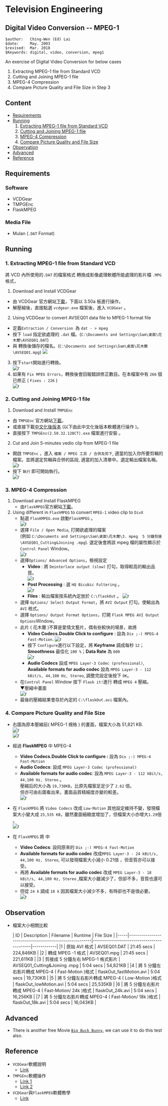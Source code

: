 # Television Engineering

## Digital Video Conversion -- MPEG-1

```
$author:   Ching-Wen (Ed) Lai
$date:     May. 2003
$revised:  Mar. 2018
$Keywords: digital, video, conversion, mpeg1
```

An exercise of Digital Video Conversion for below cases

1. Extracting MPEG-1 file from Standard VCD
2. Cutting and Joining MPEG-1 file
3. MPEG-4 Compression
4. Compare Picture Quality and File Size in Step 3

## Content

* [Requirements](#requirements)
* [Running](#running)
  1. [Extracting MPEG-1 file from Standard VCD](#1-extracting-mpeg-1-file-from-standard-vcd)
  2. [Cutting and Joining MPEG-1 file](#2-cutting-and-joining-mpeg-1-file)
  3. [MPEG-4 Compression](#3-mpeg-4-compression)
  4. [Compare Picture Quality and File Size](#4-compare-picture-quality-and-file-size)
* [Observation](#observation)
* [Advanced](#advanced)
* [Reference](#reference)

## Requirements

### Software 
  - VCDGear
  - TMPGEnc
  - FlaskMPEG 

### Media File
  - Mulan (`.DAT` Format)

## Running

### 1. Extracting MPEG-1 file from Standard VCD 

將 VCD 內所使用的`.DAT` 的檔案格式 轉換成影像處理軟體所能處理的影片檔 `.MPG` 格式，

1. Download and Install VCDGear
  - 由 VCDGear 官方網站[下載](http://www.vcdgear.com/)，下面以 3.50a 板進行操作。
  - 解壓縮後，直接點選 `vcdgear.exe` 檔案後，進入 `VCDGear` 。
2. Using VCDGear to convert AVSEQ01 data file to MPEG-1 format file
  - 定義`Extraction / Conversion `為  `dat - > mpeg` 
  - 按下 `load` 指定欲處理的 `.dat` 檔。(`C:\Documents and Settings\Sam\桌面\花木蘭\AVSEQ01.DAT`)
  - 與 轉換後儲存的檔名。(`C:\Documents and Settings\Sam\桌面\花木蘭\AVSEQ01.mpg`)
    ![](vcdgear-1.gif)
3. 按下`start`開始進行轉換。    
   ![r](vcdgear-2.gif)
4. 如果有 `Fix MPEG Errors`，轉換後會回報錯誤修正數目。在本檔案中有 `266` 個已修正 ( `Fixes : 226` )    
   ![r](vcdgear-3.gif)

### 2. Cutting and Joining MPEG-1 file 

1. Download and Install `TMPGEnc`
  - 由 `TMPGEnc` 官方網站[下載](http://www.tmpgenc.net/)。 
  - 或直接下載[中文化後版本](ftp://ftp.ntust.edu.tw/vendor/slime/Cpatch/high-q/TMPGEnc(2.50.32.120CT).exe) (以下由此中文化後版本軟體進行操作 )。
  - 直接按下 `TMPGEnc(2.50.32.120CT).exe` 檔案進行安裝 。
2. Cut and Join 5-minutes vedio clip from MPEG-1 file
  - 開啟 `TMPGEnc` ，進入 `檔案 / MPEG 工具 / 合併及剪下`, 適當的加入你所要剪輯的檔案。並將選定剪輯與合併的區段, 適當的加入清單中。選定輸出檔案名稱。    
    ![r](tmpgenc-6.gif)
  - 按下 `執行` 即可開始執行。    
    ![r](tmpgenc-7.gif)

### 3. MPEG-4 Compression

1. Download and Install FlaskMPEG
   - 由`FlaskMPEG`官方網站[下載](http://www.flaskmpeg.net/)。
2. Using different in `FlashMPEG` to convert `MPEG-1` video clip to `DivX `
   - 點選 `FlasKMPEG.exe` 啟動`FlaskMPEG` 。    
     ![r](flaskmpeg-0.gif)
   - 選擇 `File / Open Media`, 打開欲處理的檔案    
     (例如 `C:\Documents and Settings\Sam\桌面\花木蘭\3. mpeg  5 分鐘剪接\AVSEQ01_Cutting&Joining .mpg`). 選定後會將該 mpeg 檔的屬性顯示於`Control Panel` Window。    
     ![r](flaskmpeg-1.gif)
   - 選擇`Options/ Advanced Options`，檢視設定
     - **Video** : 將 `Deinterlace output (slow)` 打勾，取得較高的輸出品質。    
       ![r](flaskmpeg-2.gif)
     - **Post Processing** : 選 `HQ Bicubic Fultering` 。    
       ![r](flaskmpeg-2a.gif)
     - **Files** : 輸出檔案按系統內定放於 `C:\flaskOut` 。
       ![r](flaskmpeg-2b.gif)
   - 選擇 `Options/ Select Output Format`，將 `AVI Output` 打勾。使輸出為 `AVI` 格式。
   - 選擇 `Options/ Output Format Options`，打開 `Flask MPEG AVI Output Options`Window。
   - 此片 ( 花木蘭 )不算是愛情文藝片，偶有些較快的場景，故將
     - **Video Codecs.Double Click to configure** :  設為 `Dix ;-) MPEG-4 Fast-Motion`. 
       ![r](flaskmpeg-3.gif)    
     - 按下 `Configure`進行以下設定，將 **Keyframe** 調成每秒 `12`；**Smoothness** 最佳化 `100 %`；**Data Rate** 為 `600`    
       ![r](flaskmpeg-4.gif)
     - **Audio Codecs** 設成 `MPEG Layer-3 Codec (professional)`,
       **Available formats for audio codec** 設為 `MPEG Layer-3 - 112 kBit/s, 44,100 Hz, Stereo`, 調整完設定後按下 `OK`。
   - 在`Control Panel` Window  按下 `Flask it!`進行 轉成 `MPEG 4` 壓縮。    
     ▼壓縮中畫面    
     ![r](flaskmpeg-5.gif)   
   - 最後的壓縮結果會存於內定的 `C:\flaskOut.avi` 檔案內。

### 4. Compare Picture Quality and File Size

- 右圖為原本壓縮前( MPEG-1 規格 ) 的畫面，檔案大小為 51,821 KB.    
  ![r](flaskmpeg-6a-1.jpg)    
  ![r](flaskmpeg-6a.jpg)

- 經過  **FlaskMPEG** 中 MPEG-4     
  - **Video Codecs.Double Click to configure :**  設為 `Dix ;-) MPEG-4 Fast-Motion`   
  - **Audio Codecs**: 設成 `MPEG Layer-3 Codec (professional)`    
  - **Available formats for audio codec**: 設為 `MPEG Layer-3 - 112 kBit/s, 44,100 Hz, Stereo` 。    
    壓縮后的大小為 `19,730KB`，比原先檔案足足少了 `2.62` 倍。    
    但亦可由右圖看出來，畫面品質精細度亦變的較差。    
    ![r](flaskmpeg-6b.jpg)    

- 在 `FlaskMPEG` 將 `Video Codecs` 改成  `Low-Motion` 其他設定維持不變，發現檔案大小變大成 `25,535 KB`，雖然畫面細緻度增加了，但檔案大小亦增大`1.29`倍 。    
  ![r](flaskmpeg-6c.jpg)

- 在  `FlaskMPEG` 將 中
  - **Video Codecs**:  設囘原來的 `Dix ;-) MPEG-4 Fast-Motion` 
  - **Available formats for audio codec** 改成`MPEG Layer-3 - 24 kBit/s, 44,100 Hz, Stereo`, 可以發現檔案大小減小 0.21倍 ，但音質亦可以接受。
  - 再將 **Available formats for audio codec** 改成 `MPEG Layer-3 - 18 kBit/s, 44,100 Hz, Stereo` ,檔案大小雖減少了，但卻不多，音質也還可以接受。
  - 但從 `24 k` 調成 `18 k` 因其檔案大小減少不多，有時卻也不是很必要。    
  ![r](flaskmpeg-6.jpg)

## Observation

- 檔案大小相關比較 

  | ID  | Description                                           | Filename                     | Runtime    | File Size  |
  |-----|-------------------------------------------------------|-------------------------------------------|------------|
  |1    | 原始 AVI 格式                                         | AVSEQ01.DAT                  | 21:45 secs | 224,846KB  |
  |2    | 轉成 MPEG -1 格式                                     | AVSEQ01.mpg                  | 21:45 secs | 221,611KB  |
  |3    | 剪接成 5 分鐘左右 MPEG-1 格式影片                     | AVSEQ01_Cutting&Joining .mpg | 5:04 secs  | 54,821KB   |
  |4    | 將 5 分鐘左右影片轉成 MPEG-4 ( Fast-Motion )格式      | flaskOut_fastMotion.avi      | 5:04 secs  | 19,730KB   |
  |5    | 將 5 分鐘左右影片轉成 MPEG-4 ( Low-Motion )格式       | flaskOut_lowMotion.avi       | 5:04 secs  | 25,535KB   |
  |6    | 將 5 分鐘左右影片轉成 MPEG-4 ( Fast-Motion/ 24k )格式 | flaskOut_24k.avi             | 5:04 secs  | 16,256KB   |
  |7    | 將 5 分鐘左右影片轉成 MPEG-4 ( Fast-Motion/ 18k )格式 | flaskOut_18k.avi             | 5:04 secs  | 16,043KB   |

## Advanced

- There is another free Movie [`Big Buck Bunny`](https://peach.blender.org/download/), we can use it to do this test also.

## Reference

- `VCDGear`軟體說明 
  - [Link](http://toget.pchome.com.tw/intro/multimedia_transfer/10282.html)
- `TMPGEnc`軟體操作 
  - [Link 1](http://hw-driver.nctu.edu.tw/pub/slime/teach/TMPGEnc-MPEG-t.htm) 
  - [Link 2](http://www.hkgolden.com/user_report/TMPGEnc_Plus_25/main.asp)
- `VCDGear`與`FlaskMPEG`軟體教學
  - [Link](http://www.geocities.com/movie2u/dvd2mpeg1.htm)